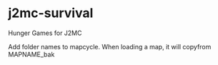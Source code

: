 j2mc-survival
=============

Hunger Games for J2MC

Add folder names to mapcycle.
When loading a map, it will copyfrom MAPNAME_bak